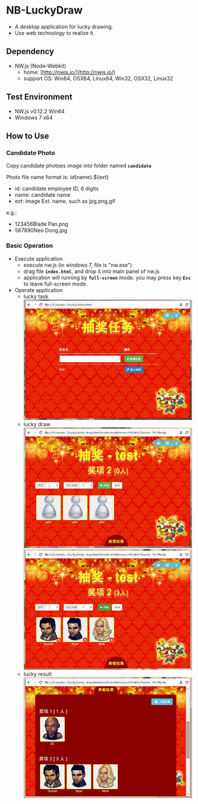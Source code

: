 NB-LuckyDraw
==============
* A desktop application for lucky drawing.
* Use web technology to realize it.

Dependency
--------------
* NW.js (Node-Webkit)
    * home: [http://nwjs.io/](http://nwjs.io/)
    * support OS: Win64, OSX64, Linux64, Win32, OSX32, Linux32

Test Environment
--------------
* NW.js v0.12.2 Win64
* Windows 7 x64

How to Use
--------------
### Candidate Photo
Copy candidate photoes image into folder named **`candidate`**

Photo file name format is: ${id}${name}.${ext}

* id: candidate employee ID, 6 digits
* name: candidate name
* ext: image Ext. name, such as jpg,png,gif

e.g.:

* 123456Blade Pan.png
* 567890Neo Dong.jpg

### Basic Operation
* Execute application
    * execute nw.js (in windows 7, file is "nw.exe")
    * drag file **`index.html`**, and drop it into main panel of nw.js
    * application will running by **`full-screen`** mode. you may press key **`Esc`** to leave full-screen mode.
* Operate application
    * lucky task
    ![](https://raw.githubusercontent.com/panfeng-pf/NB-LuckyDraw/master/snapshot/task.jpg)
    * lucky draw
    ![](https://raw.githubusercontent.com/panfeng-pf/NB-LuckyDraw/master/snapshot/draw-1.jpg)
    ![](https://raw.githubusercontent.com/panfeng-pf/NB-LuckyDraw/master/snapshot/draw-2.jpg)
    * lucky result
    ![](https://raw.githubusercontent.com/panfeng-pf/NB-LuckyDraw/master/snapshot/result.jpg)
